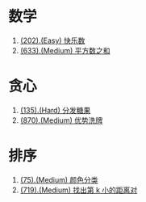 # 数学

1. [(202).(Easy) 快乐数][202]
2. [(633).(Medium) 平方数之和][633]

# 贪心

1. [(135).(Hard) 分发糖果][135]
2. [(870).(Medium) 优势洗牌][870]

# 排序

1. [(75).(Medium) 颜色分类][75]
2. [(719).(Medium) 找出第 k 小的距离对][719]


[202]: ../math/E202_Easy_HappyNumber.java
[633]: ../math/E633_Medium_SumOfSquareNumbers.java
[870]: ../greedy/E870_Medium_AdvantageShuffle.java
[75]: ../sort/E75_Medium_SortColors.java
[719]: ../sort/E179_Medium_LargestNumber.java
[135]: ../greedy/E135_Hard_Candy.java